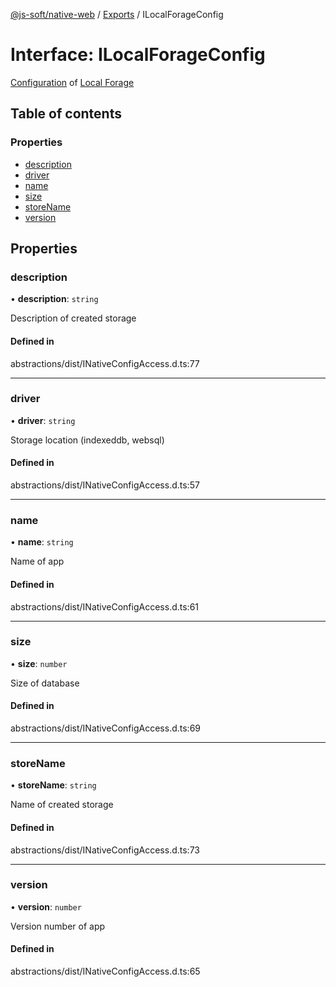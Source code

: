 [@js-soft/native-web](../README.md) / [Exports](../modules.md) / ILocalForageConfig

# Interface: ILocalForageConfig

[Configuration](https://github.com/localForage/localForage#configuration) of [Local Forage](https://github.com/localForage/localForage)

## Table of contents

### Properties

-   [description](ILocalForageConfig.md#description)
-   [driver](ILocalForageConfig.md#driver)
-   [name](ILocalForageConfig.md#name)
-   [size](ILocalForageConfig.md#size)
-   [storeName](ILocalForageConfig.md#storename)
-   [version](ILocalForageConfig.md#version)

## Properties

### description

• **description**: `string`

Description of created storage

#### Defined in

abstractions/dist/INativeConfigAccess.d.ts:77

---

### driver

• **driver**: `string`

Storage location (indexeddb, websql)

#### Defined in

abstractions/dist/INativeConfigAccess.d.ts:57

---

### name

• **name**: `string`

Name of app

#### Defined in

abstractions/dist/INativeConfigAccess.d.ts:61

---

### size

• **size**: `number`

Size of database

#### Defined in

abstractions/dist/INativeConfigAccess.d.ts:69

---

### storeName

• **storeName**: `string`

Name of created storage

#### Defined in

abstractions/dist/INativeConfigAccess.d.ts:73

---

### version

• **version**: `number`

Version number of app

#### Defined in

abstractions/dist/INativeConfigAccess.d.ts:65
